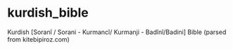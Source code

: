 # kurdish_bible
Kurdish [Soranî / Sorani - Kurmancî/ Kurmanji - Badînî/Badini] Bible (parsed from kitebipiroz.com)
